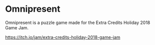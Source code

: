 Omnipresent
===========

Omnipresent is a puzzle game made for the Extra Credits Holiday 2018 Game Jam.

https://itch.io/jam/extra-credits-holiday-2018-game-jam
